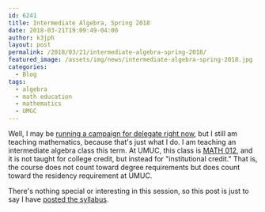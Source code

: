 ```yaml
---
id: 6241
title: Intermediate Algebra, Spring 2018
date: 2018-03-21T19:09:49-04:00
author: k3jph
layout: post
permalink: /2018/03/21/intermediate-algebra-spring-2018/
featured_image: /assets/img/news/intermediate-algebra-spring-2018.jpg
categories:
  - Blog
tags:
  - algebra
  - math education
  - mathematics
  - UMGC
---
```

Well, I may be [running a campaign for delegate right
now](https://jameshoward.md), but I still am teaching mathematics,
because that's just what I do.  I am teaching an intermediate algebra
class this term.  At UMUC, this class is [MATH
012](https://www.umuc.edu/academic-programs/course-information.cfm?course=math012),
and it is not taught for college credit, but instead for "institutional
credit."  That is, the course does not count toward degree requirements
but does count toward the residency requirement at UMUC.

There's nothing special or interesting in this session, so this
post is just to say I have [posted the syllabus](/teaching/).
